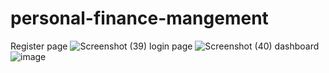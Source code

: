 # personal-finance-mangement
Register page
![Screenshot (39)](https://github.com/user-attachments/assets/3632f56e-f64b-4daa-8923-3d46151e85a0)
login page
![Screenshot (40)](https://github.com/user-attachments/assets/cd540290-a09a-4733-9c81-854130621ba7)
dashboard
![image](https://github.com/user-attachments/assets/34936891-6989-4329-b3fb-c68a85701f78)

